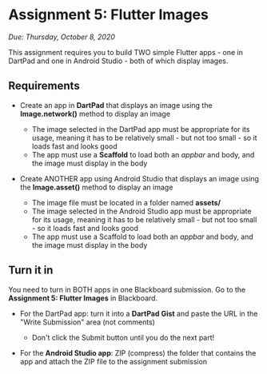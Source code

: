 # Assignment 5: Flutter Images

*Due: Thursday, October 8, 2020*

This assignment requires you to build TWO simple Flutter apps - one in DartPad and one in Android Studio - both of which display images.

## Requirements

- Create an app in **DartPad** that displays an image using the **Image.network()** method to display an image
  - The image selected in the DartPad app must be appropriate for its usage, meaning it has to be relatively small - but not too small - so it loads fast and looks good
  - The app must use a **Scaffold** to load both an *appbar* and body, and the image must display in the body

- Create ANOTHER app using Android Studio that displays an image using the **Image.asset()** method to display an image
  - The image file must be located in a folder named **assets/**
  - The image selected in the Android Studio app must be appropriate for its usage, meaning it has to be relatively small - but not too small - so it loads fast and looks good
  - The app must use a Scaffold to load both an *appbar* and body, and the image must display in the body

## Turn it in

You need to turn in BOTH apps in one Blackboard submission.  Go to the **Assignment 5: Flutter Images** in Blackboard.

- For the DartPad app: turn it into a **DartPad Gist** and paste the URL in the "Write Submission" area (not comments)
  - Don't click the Submit button until you do the next part!

- For the **Android Studio app**: ZIP (compress) the folder that contains the app and attach the ZIP file to the assignment submission

